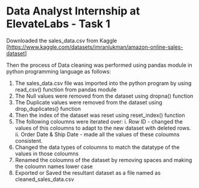 # Data Analyst Internship at ElevateLabs - Task 1

Downloaded the sales_data.csv from Kaggle [https://www.kaggle.com/datasets/imranlukman/amazon-online-sales-dataset]

Then the process of Data cleaning was performed using pandas module in python programming language as follows:

1. The sales_data.csv file was imported into the python program by using read_csv() function from pandas module
2. The Null values were removed from the dataset using dropna() function
3. The Duplicate values were removed from the dataset using drop_duplicates() function
4. Then the index of the dataset was reset using reset_index() function
5. The following coloumns were iterated over:
    i. Row ID - changed the values of this coloumns to adapt to the new dataset with deleted rows.
    ii. Order Date & Ship Date - made all the values of these coloumns consistent.
6. Changed the data types of coloumns to match the datatype of the values in those coloumns
7. Renamed the coloumns of the dataset by removing spaces and making the coloumn names lower case
8. Exported or Saved the resultant dataset as a file named as cleaned_sales_data.csv
